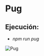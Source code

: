 # Pug

## Ejecución:

- *npm run pug*

![Pug](https://user-images.githubusercontent.com/4382527/159143691-dffc5df2-a628-493c-9396-4ba5839593ef.gif)

